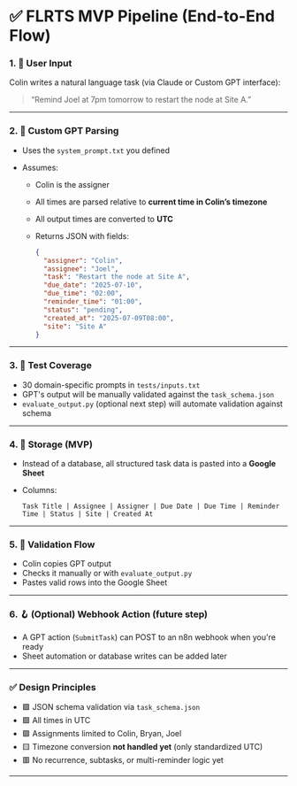 # ✅ **FLRTS MVP Pipeline (End-to-End Flow)**

### 1. 🎤 **User Input**

Colin writes a natural language task (via Claude or Custom GPT interface):

> “Remind Joel at 7pm tomorrow to restart the node at Site A.”

---

### 2. 🧠 **Custom GPT Parsing**

* Uses the `system_prompt.txt` you defined
* Assumes:

  * Colin is the assigner
  * All times are parsed relative to **current time in Colin’s timezone**
  * All output times are converted to **UTC**
  * Returns JSON with fields:

    ```json
    {
      "assigner": "Colin",
      "assignee": "Joel",
      "task": "Restart the node at Site A",
      "due_date": "2025-07-10",
      "due_time": "02:00",
      "reminder_time": "01:00",
      "status": "pending",
      "created_at": "2025-07-09T08:00",
      "site": "Site A"
    }
    ```

---

### 3. 📁 **Test Coverage**

* 30 domain-specific prompts in `tests/inputs.txt`
* GPT's output will be manually validated against the `task_schema.json`
* `evaluate_output.py` (optional next step) will automate validation against schema

---

### 4. 📄 **Storage (MVP)**

* Instead of a database, all structured task data is pasted into a **Google Sheet**
* Columns:

  ```
  Task Title | Assignee | Assigner | Due Date | Due Time | Reminder Time | Status | Site | Created At
  ```

---

### 5. 🧪 **Validation Flow**

* Colin copies GPT output
* Checks it manually or with `evaluate_output.py`
* Pastes valid rows into the Google Sheet

---

### 6. 🪝 (Optional) **Webhook Action (future step)**

* A GPT action (`SubmitTask`) can POST to an n8n webhook when you're ready
* Sheet automation or database writes can be added later

---

### ✅ Design Principles

* 🟩 JSON schema validation via `task_schema.json`
* 🟩 All times in UTC
* 🟩 Assignments limited to Colin, Bryan, Joel
* 🟨 Timezone conversion **not handled yet** (only standardized UTC)
* 🟥 No recurrence, subtasks, or multi-reminder logic yet

---